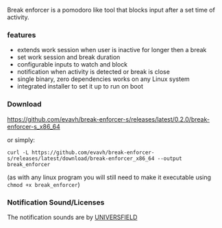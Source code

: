 Break enforcer is a pomodoro like tool that blocks input after a set time of activity.

### features
- extends work session when user is inactive for longer then a break
- set work session and break duration
- configurable inputs to watch and block
- notification when activity is detected or break is close
- single binary, zero dependencies works on any Linux system
- integrated installer to set it up to run on boot

### Download
https://github.com/evavh/break-enforcer-s/releases/latest/0.2.0/break-enforcer-s_x86_64

or simply:
```
curl -L https://github.com/evavh/break-enforcer-s/releases/latest/download/break-enforcer_x86_64 --output break_enforcer
```

(as with any linux program you will still need to make it executable using `chmod
+x break_enforcer`)

### Notification Sound/Licenses

The notification sounds are by [UNIVERSFIELD](https://www.patreon.com/UNIVERSFIELD)
